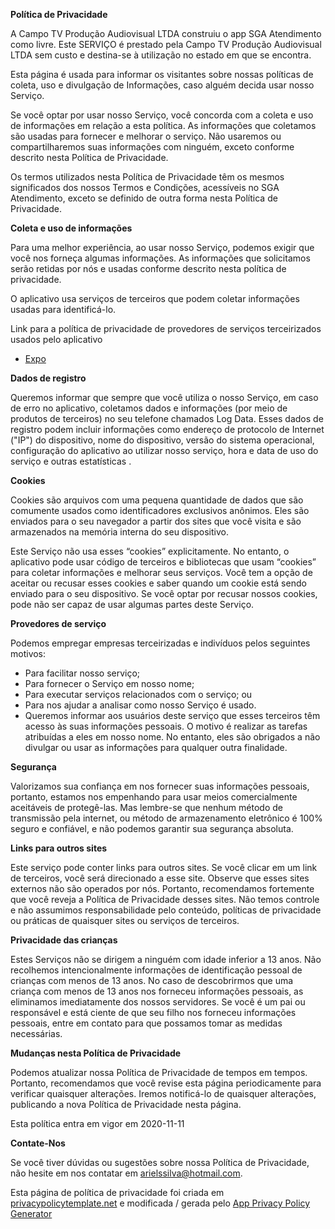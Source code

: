 **Política de Privacidade**

A Campo TV Produção Audiovisual LTDA construiu o app SGA Atendimento como livre. Este SERVIÇO é prestado pela Campo TV Produção Audiovisual LTDA sem custo e destina-se à utilização no estado em que se encontra.

Esta página é usada para informar os visitantes sobre nossas políticas de coleta, uso e divulgação de Informações, caso alguém decida usar nosso Serviço.

Se você optar por usar nosso Serviço, você concorda com a coleta e uso de informações em relação a esta política. As informações que coletamos são usadas para fornecer e melhorar o serviço. Não usaremos ou compartilharemos suas informações com ninguém, exceto conforme descrito nesta Política de Privacidade.

Os termos utilizados nesta Política de Privacidade têm os mesmos significados dos nossos Termos e Condições, acessíveis no SGA Atendimento, exceto se definido de outra forma nesta Política de Privacidade.

**Coleta e uso de informações**

Para uma melhor experiência, ao usar nosso Serviço, podemos exigir que você nos forneça algumas informações. As informações que solicitamos serão retidas por nós e usadas conforme descrito nesta política de privacidade.

O aplicativo usa serviços de terceiros que podem coletar informações usadas para identificá-lo.

Link para a política de privacidade de provedores de serviços terceirizados usados ​​pelo aplicativo

*   [Expo](https://expo.io/privacy)

**Dados de registro**

Queremos informar que sempre que você utiliza o nosso Serviço, em caso de erro no aplicativo, coletamos dados e informações (por meio de produtos de terceiros) no seu telefone chamados Log Data. Esses dados de registro podem incluir informações como endereço de protocolo de Internet ("IP") do dispositivo, nome do dispositivo, versão do sistema operacional, configuração do aplicativo ao utilizar nosso serviço, hora e data de uso do serviço e outras estatísticas .

**Cookies**

Cookies são arquivos com uma pequena quantidade de dados que são comumente usados ​​como identificadores exclusivos anônimos. Eles são enviados para o seu navegador a partir dos sites que você visita e são armazenados na memória interna do seu dispositivo.

Este Serviço não usa esses “cookies” explicitamente. No entanto, o aplicativo pode usar código de terceiros e bibliotecas que usam “cookies” para coletar informações e melhorar seus serviços. Você tem a opção de aceitar ou recusar esses cookies e saber quando um cookie está sendo enviado para o seu dispositivo. Se você optar por recusar nossos cookies, pode não ser capaz de usar algumas partes deste Serviço.

**Provedores de serviço**

Podemos empregar empresas terceirizadas e indivíduos pelos seguintes motivos:

* Para facilitar nosso serviço;
* Para fornecer o Serviço em nosso nome;
* Para executar serviços relacionados com o serviço; ou
* Para nos ajudar a analisar como nosso Serviço é usado.
* Queremos informar aos usuários deste serviço que esses terceiros têm acesso às suas informações pessoais. O motivo é realizar as tarefas atribuídas a eles em nosso nome. No entanto, eles são obrigados a não divulgar ou usar as informações para qualquer outra finalidade.

**Segurança**

Valorizamos sua confiança em nos fornecer suas informações pessoais, portanto, estamos nos empenhando para usar meios comercialmente aceitáveis ​​de protegê-las. Mas lembre-se que nenhum método de transmissão pela internet, ou método de armazenamento eletrônico é 100% seguro e confiável, e não podemos garantir sua segurança absoluta.

**Links para outros sites**

Este serviço pode conter links para outros sites. Se você clicar em um link de terceiros, você será direcionado a esse site. Observe que esses sites externos não são operados por nós. Portanto, recomendamos fortemente que você reveja a Política de Privacidade desses sites. Não temos controle e não assumimos responsabilidade pelo conteúdo, políticas de privacidade ou práticas de quaisquer sites ou serviços de terceiros.

**Privacidade das crianças**

Estes Serviços não se dirigem a ninguém com idade inferior a 13 anos. Não recolhemos intencionalmente informações de identificação pessoal de crianças com menos de 13 anos. No caso de descobrirmos que uma criança com menos de 13 anos nos forneceu informações pessoais, as eliminamos imediatamente dos nossos servidores. Se você é um pai ou responsável e está ciente de que seu filho nos forneceu informações pessoais, entre em contato para que possamos tomar as medidas necessárias.

**Mudanças nesta Política de Privacidade**

Podemos atualizar nossa Política de Privacidade de tempos em tempos. Portanto, recomendamos que você revise esta página periodicamente para verificar quaisquer alterações. Iremos notificá-lo de quaisquer alterações, publicando a nova Política de Privacidade nesta página.

Esta política entra em vigor em 2020-11-11

**Contate-Nos**

Se você tiver dúvidas ou sugestões sobre nossa Política de Privacidade, não hesite em nos contatar em arielssilva@hotmail.com.

Esta página de política de privacidade foi criada em [privacypolicytemplate.net](https://privacypolicytemplate.net) e modificada / gerada pelo [App Privacy Policy Generator](https://app-privacy-policy-generator.nisrulz.com/)
